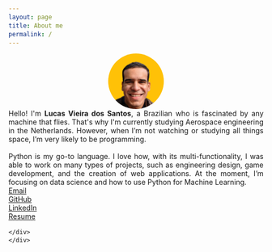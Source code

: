 ```yaml
---
layout: page
title: About me
permalink: /
---
```


<style>


img {
  border-radius: 50%;
}

.center {
  display: block;
  margin-left: auto;
  margin-right: auto;
}


</style>





<div class="container">
     <div class="row">
    <div class="col-12 col-lg-3 p-2" >
    <img src="/assets/images/me.png" alt="" class="center"    style="width:110px;">
    </div>
    <div class="col-12 col-lg-9" style=' text-align: justify;' >
    Hello! I'm <b>Lucas Vieira dos Santos</b>, a Brazilian who is fascinated by any machine that flies. That's why I'm currently studying Aerospace engineering in the Netherlands. However, when I’m not watching or studying all things space, I’m very likely to be programming.<br><br>
    Python is my go-to language. I love how, with its multi-functionality, I was able to work on many types of projects, such as engineering design, game development, and the creation of web applications. At the moment, I’m focusing on data science and how to use Python for Machine Learning.
    <div class='row mt-3'>
        <div class='col'>
            <a href="lucas6eng@gmail.com" target="\_blank">Email</a>
        </div>
        <div class='col'>
            <a href="https://github.com/iamlucassantos" target="\_blank">GitHub</a>
        </div>
        <div class='col'>
            <a href="https://www.linkedin.com/in/lucasvsantos/" target="\_blank">LinkedIn</a>
        </div>
        <div class='col'>
            <a href="{{ site.url }}/download/LucasSantosCV.pdf" target="\_blank">Resume</a>
        </div>
    </div>

    </div>
    </div>



</div>
